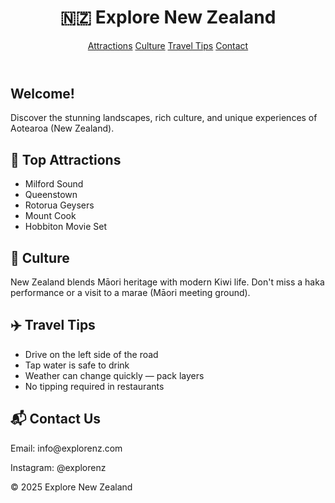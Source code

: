 <!DOCTYPE html>
<html lang="en">
<head>
  <meta charset="UTF-8">
  <title>Explore New Zealand</title>
  <link rel="stylesheet" href="style.css">
</head>
<body>
  <header>
    <h1>🇳🇿 Explore New Zealand</h1>
    <nav>
      <a href="#attractions">Attractions</a>
      <a href="#culture">Culture</a>
      <a href="#tips">Travel Tips</a>
      <a href="#contact">Contact</a>
    </nav>
  </header>

  <section id="intro">
    <h2>Welcome!</h2>
    <p>Discover the stunning landscapes, rich culture, and unique experiences of Aotearoa (New Zealand).</p>
  </section>

  <section id="attractions">
    <h2>🌄 Top Attractions</h2>
    <ul>
      <li>Milford Sound</li>
      <li>Queenstown</li>
      <li>Rotorua Geysers</li>
      <li>Mount Cook</li>
      <li>Hobbiton Movie Set</li>
    </ul>
  </section>

  <section id="culture">
    <h2>🧭 Culture</h2>
    <p>New Zealand blends Māori heritage with modern Kiwi life. Don't miss a haka performance or a visit to a marae (Māori meeting ground).</p>
  </section>

  <section id="tips">
    <h2>✈️ Travel Tips</h2>
    <ul>
      <li>Drive on the left side of the road</li>
      <li>Tap water is safe to drink</li>
      <li>Weather can change quickly — pack layers</li>
      <li>No tipping required in restaurants</li>
    </ul>
  </section>

  <section id="contact">
    <h2>📬 Contact Us</h2>
    <p>Email: info@explorenz.com</p>
    <p>Instagram: @explorenz</p>
  </section>

  <footer>
    <p>&copy; 2025 Explore New Zealand</p>
  </footer>
</body>
</html>
